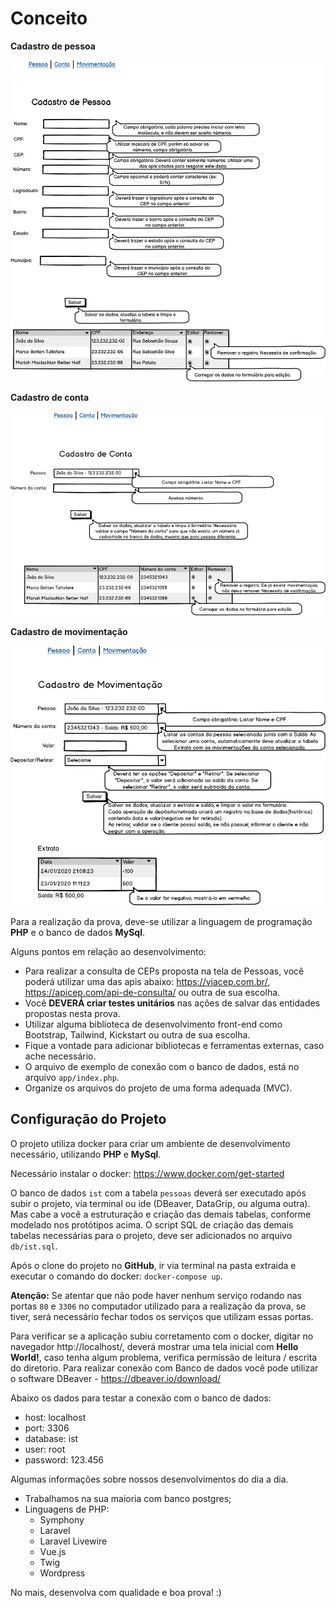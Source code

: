 # Conceito

**Cadastro de pessoa**

![prova-php-ist](imagens/pessoa.png)

**Cadastro de conta**

![prova-php-ist](imagens/conta.png)

**Cadastro de movimentação**

![prova-php-ist](imagens/movimentacao.png)

Para a realização da prova, deve-se utilizar a linguagem de programação **PHP** e o banco de dados **MySql**.

Alguns pontos em relação ao desenvolvimento: 
- Para realizar a consulta de CEPs proposta na tela de Pessoas, você poderá utilizar uma das apis abaixo:
    https://viacep.com.br/,
    https://apicep.com/api-de-consulta/
    ou outra de sua escolha.
- Você **DEVERÁ criar testes unitários** nas ações de salvar das entidades propostas nesta prova.
- Utilizar alguma biblioteca de desenvolvimento front-end como Bootstrap, Tailwind, Kickstart ou outra de sua escolha.
- Fique a vontade para adicionar bibliotecas e ferramentas externas, caso ache necessário.
- O arquivo de exemplo de conexão com o banco de dados, está no arquivo `app/index.php`.
- Organize os arquivos do projeto de uma forma adequada (MVC).

## Configuração do Projeto

O projeto utiliza docker para criar um ambiente de desenvolvimento necessário, utilizando **PHP** e **MySql**.

Necessário instalar o docker: https://www.docker.com/get-started

O banco de dados `ist` com a tabela `pessoas` deverá ser executado após subir o projeto, via terminal ou ide (DBeaver, DataGrip, ou alguma outra).
Mas cabe a você a estruturação e criação das demais tabelas, conforme modelado nos protótipos acima.
O script SQL de criação das demais tabelas necessárias para o projeto, deve ser adicionados no arquivo `db/ist.sql`.

Após o clone do projeto no **GitHub**, ir via terminal na pasta extraida e executar o comando do docker: `docker-compose up`.

**Atenção:** Se atentar que não pode haver nenhum serviço rodando nas portas `80` e `3306` no computador utilizado para a realização da prova, se tiver, será necessário fechar todos os serviços que utilizam essas portas.

Para verificar se a aplicação subiu corretamento com o docker, digitar no navegador http://localhost/, deverá mostrar uma tela inicial com **Hello World!**, caso tenha algum problema, verifica permissão de leitura / escrita do diretorio.
Para realizar conexão com Banco de dados você pode utilizar o software DBeaver - https://dbeaver.io/download/

Abaixo os dados para testar a conexão com o banco de dados:
- host: localhost
- port: 3306
- database: ist
- user: root
- password: 123.456

Algumas informações sobre nossos desenvolvimentos do dia a dia.
- Trabalhamos na sua maioria com banco postgres;
- Linguagens de PHP:
    - Symphony
    - Laravel
    - Laravel Livewire
    - Vue.js
    - Twig
    - Wordpress


No mais, desenvolva com qualidade e boa prova! :)

